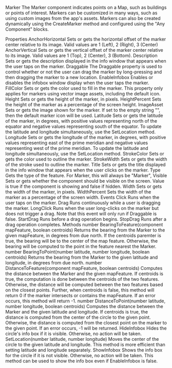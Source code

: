 Marker
The Marker component indicates points on a Map, such as buildings or points of interest. Markers can be customized in many ways, such as using custom images from the app's assets. Markers can also be created dynamically using the CreateMarker method and configured using the "Any Component" blocks.

Properties
AnchorHorizontal
Sets or gets the horizontal offset of the marker center relative to its image. Valid values are 1 (Left), 2 (Right), 3 (Center)
AnchorVertical
Sets or gets the vertical offset of the marker center relative to its image. Valid values are 1 (Top), 2 (Center), 3 (Bottom).
Description
Sets or gets the description displayed in the info window that appears when the user taps on the marker.
Draggable
The Draggable property is used to control whether or not the user can drag the marker by long-pressing and then dragging the marker to a new location.
EnableInfobox
Enables or disables the infobox window display when the user taps the marker.
FillColor
Sets or gets the color used to fill in the marker. This property only applies for markers using vector image assets, including the default icon.
Height
Sets or gets the height of the marker, in pixels.
HeightPercent
Sets the height of the marker as a percentage of the screen height.
ImageAsset
Sets or gets the image shown for the marker. If set to the empty string "", then the default marker icon will be used.
Latitude
Sets or gets the latitude of the marker, in degrees, with positive values representing north of the equator and negative values representing south of the equator. To update the latitude and longitude simultaneously, use the SetLocation method.
Longitude
Sets or gets the longitude of the marker, in degrees, with positive values representing east of the prime meridian and negative values representing west of the prime meridian. To update the latitude and longitude simultaneously, use the SetLocation method.
StrokeColor
Sets or gets the color used to outline the marker.
StrokeWidth
Sets or gets the width of the stroke used to outline the marker.
Title
Sets or gets the title displayed in the info window that appears when the user clicks on the marker.
Type
Gets the type of the feature. For Marker, this will always be "Marker",
Visible
Sets or gets whether the component should be visible on the screen. Value is true if the component is showing and false if hidden.
Width
Sets or gets the width of the marker, in pixels.
WidthPercent
Sets the width of the marker as a percentage of the screen width.
Events
Click
Runs when the user taps on the marker.
Drag
Runs continuously while a user is dragging the marker.
LongClick
Runs when the user long-clicks on the marker but does not trigger a drag. Note that this event will only run if Draggable is false.
StartDrag
Runs before a drag operation begins.
StopDrag
Runs after a drag operation completes.
Methods
number BearingToFeature(component mapFeature, boolean centroids)
Returns the bearing from the Marker to the given mapFeature, in degrees from due north. If the centroids paremter is true, the bearing will be to the center of the map feature. Otherwise, the bearing will be computed to the point in the feature nearest the Marker.
number BearingToPoint(number latitude, number longitude, boolean centroids)
Returns the bearing from the Marker to the given latitude and longitude, in degrees from due north.
number DistanceToFeature(component mapFeature, boolean centroids)
Computes the distance between the Marker and the given mapFeature. If centroids is true, the computation is done between the centroids of the two features. Otherwise, the distance will be computed between the two features based on the closest points. Further, when centroids is false, this method will return 0 if the marker intersects or contains the mapFeature. If an error occurs, this method will return -1.
number DistanceToPoint(number latitude, number longitude, boolean centroids)
Computes the distance between the Marker and the given latitude and longitude. If centroids is true, the distance is computed from the center of the circle to the given point. Otherwise, the distance is computed from the closest point on the marker to the given point. If an error occurs, -1 will be returned.
HideInfobox
Hides the circle's info box if it is visible. Otherwise, no action will be taken.
SetLocation(number latitude, number longitude)
Moves the center of the circle to the given latitude and longitude. This method is more efficient than setting latitude and longitude separately.
ShowInfobox
Shows the info box for the circle if it is not visible. Otherwise, no action will be taken. This method can be used to show the info box even if EnableInfobox is false.
